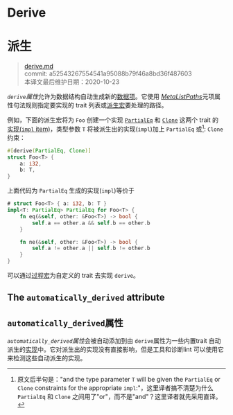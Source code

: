 # Derive
# 派生

>[derive.md](https://github.com/rust-lang/reference/blob/master/src/attributes/derive.md)\
>commit: a52543267554541a95088b79f46a8bd36f487603 \
>本译文最后维护日期：2020-10-23

*`derive`属性*允许为数据结构自动生成新的[数据项][items]。它使用 [_MetaListPaths_]元项属性句法规则指定要实现的 trait 列表或[派生宏][derive macros]要处理的路径。

例如，下面的派生宏将为 `Foo` 创建一个实现 [`PartialEq`] 和 [`Clone`] 这两个 trait 的 [实现(`impl` item)][`impl` item]，类型参数 `T` 将被派生出的实现(`impl`)加上 `PartialEq` 或[^or-and]:  `Clone` 约束：

```rust
#[derive(PartialEq, Clone)]
struct Foo<T> {
    a: i32,
    b: T,
}
```

上面代码为 `PartialEq` 生成的实现(`impl`)等价于

```rust
# struct Foo<T> { a: i32, b: T }
impl<T: PartialEq> PartialEq for Foo<T> {
    fn eq(&self, other: &Foo<T>) -> bool {
        self.a == other.a && self.b == other.b
    }

    fn ne(&self, other: &Foo<T>) -> bool {
        self.a != other.a || self.b != other.b
    }
}
```

可以通过[过程宏][procedural macros]为自定义的 trait 去实现 `derive`。

## The `automatically_derived` attribute
## `automatically_derived`属性

*`automatically_derived`属性*会被自动添加到由 `derive`属性为一些内置trait 自动派生的[实现][implementations]中。它对派生出的实现没有直接影响，但是工具和诊断lint 可以使用它来检测这些自动派生的实现。

[^or-and]: 原文后半句是："and the type parameter `T` will be given the `PartialEq` or `Clone` constraints for the appropriate `impl`:"，这里译者搞不清楚为什么 `PartialEq` 和 `Clone` 之间用了"or"，而不是"and"？这里译者就先采用直译。

[_MetaListPaths_]: https://doc.rust-lang.org/attributes.md#meta-item-attribute-syntax
[`Clone`]: https://doc.rust-lang.org/std/clone/trait.Clone.html
[`PartialEq`]: https://doc.rust-lang.org/std/cmp/trait.PartialEq.html
[`impl` item]: https://doc.rust-lang.org/items/implementations.md
[items]: https://doc.rust-lang.org/items.md
[derive macros]: https://doc.rust-lang.org/procedural-macros.md#derive-macros
[implementations]: https://doc.rust-lang.org/items/implementations.md
[items]: https://doc.rust-lang.org/items.md
[procedural macros]: https://doc.rust-lang.org/procedural-macros.md#derive-macros

<!-- 2020-11-3 -->
<!-- checked -->
